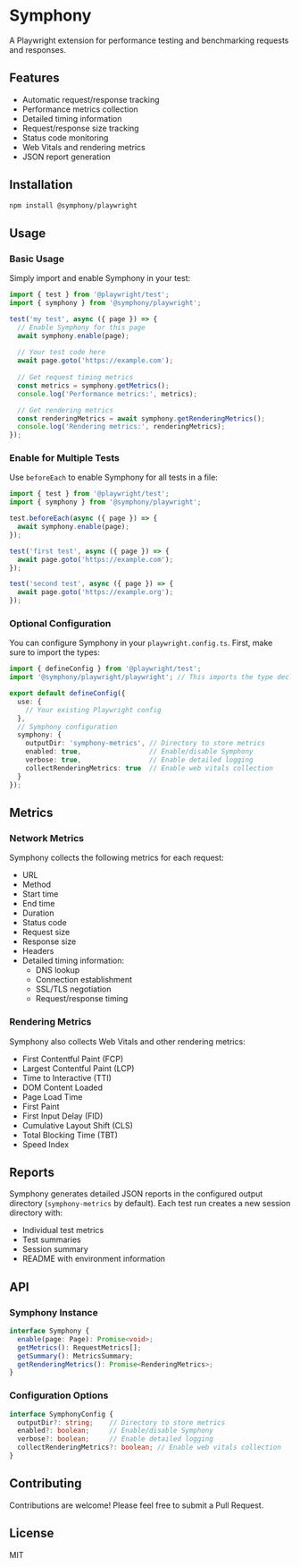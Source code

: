# Symphony

A Playwright extension for performance testing and benchmarking requests and responses.

## Features

- Automatic request/response tracking
- Performance metrics collection
- Detailed timing information
- Request/response size tracking
- Status code monitoring
- Web Vitals and rendering metrics
- JSON report generation

## Installation

```bash
npm install @symphony/playwright
```

## Usage

### Basic Usage

Simply import and enable Symphony in your test:

```typescript
import { test } from '@playwright/test';
import { symphony } from '@symphony/playwright';

test('my test', async ({ page }) => {
  // Enable Symphony for this page
  await symphony.enable(page);
  
  // Your test code here
  await page.goto('https://example.com');
  
  // Get request timing metrics
  const metrics = symphony.getMetrics();
  console.log('Performance metrics:', metrics);

  // Get rendering metrics
  const renderingMetrics = await symphony.getRenderingMetrics();
  console.log('Rendering metrics:', renderingMetrics);
});
```

### Enable for Multiple Tests

Use `beforeEach` to enable Symphony for all tests in a file:

```typescript
import { test } from '@playwright/test';
import { symphony } from '@symphony/playwright';

test.beforeEach(async ({ page }) => {
  await symphony.enable(page);
});

test('first test', async ({ page }) => {
  await page.goto('https://example.com');
});

test('second test', async ({ page }) => {
  await page.goto('https://example.org');
});
```

### Optional Configuration

You can configure Symphony in your `playwright.config.ts`. First, make sure to import the types:

```typescript
import { defineConfig } from '@playwright/test';
import '@symphony/playwright/playwright'; // This imports the type declarations

export default defineConfig({
  use: {
    // Your existing Playwright config
  },
  // Symphony configuration
  symphony: {
    outputDir: 'symphony-metrics', // Directory to store metrics
    enabled: true,                 // Enable/disable Symphony
    verbose: true,                 // Enable detailed logging
    collectRenderingMetrics: true  // Enable web vitals collection
  }
});
```

## Metrics

### Network Metrics

Symphony collects the following metrics for each request:

- URL
- Method
- Start time
- End time
- Duration
- Status code
- Request size
- Response size
- Headers
- Detailed timing information:
  - DNS lookup
  - Connection establishment
  - SSL/TLS negotiation
  - Request/response timing

### Rendering Metrics

Symphony also collects Web Vitals and other rendering metrics:

- First Contentful Paint (FCP)
- Largest Contentful Paint (LCP)
- Time to Interactive (TTI)
- DOM Content Loaded
- Page Load Time
- First Paint
- First Input Delay (FID)
- Cumulative Layout Shift (CLS)
- Total Blocking Time (TBT)
- Speed Index

## Reports

Symphony generates detailed JSON reports in the configured output directory (`symphony-metrics` by default). Each test run creates a new session directory with:

- Individual test metrics
- Test summaries
- Session summary
- README with environment information

## API

### Symphony Instance

```typescript
interface Symphony {
  enable(page: Page): Promise<void>;
  getMetrics(): RequestMetrics[];
  getSummary(): MetricsSummary;
  getRenderingMetrics(): Promise<RenderingMetrics>;
}
```

### Configuration Options

```typescript
interface SymphonyConfig {
  outputDir?: string;    // Directory to store metrics
  enabled?: boolean;     // Enable/disable Symphony
  verbose?: boolean;     // Enable detailed logging
  collectRenderingMetrics?: boolean; // Enable web vitals collection
}
```

## Contributing

Contributions are welcome! Please feel free to submit a Pull Request.

## License

MIT
